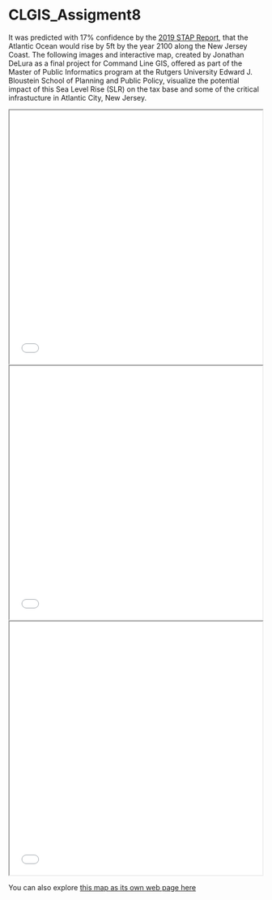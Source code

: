 # CLGIS_Assigment8

It was predicted with 17% confidence by the [2019 STAP Report](https://climatechange.rutgers.edu/resources/climate-change-and-new-jersey/nj-sea-level-rise-reports), that the Atlantic Ocean would rise by 5ft by the year 2100 along the New Jersey Coast. The following images and interactive map, created by Jonathan DeLura as a final project for Command Line GIS, offered as part of the Master of Public Informatics program at the Rutgers University Edward J. Bloustein School of Planning and Public Policy, visualize the potential impact of this Sea Level Rise (SLR) on the tax base and some of the critical infrastucture in Atlantic City, New Jersey.

<iframe src="Atlantic_City_5ft_SLR.pdf" width = "500" height = "500"></iframe><br/>

<iframe src="Atlantic_City_Parcel_Census_BG.pdf" width = "500" height = "500"></iframe><br/>

<iframe src="Atlantic_City_5ft_SLR.html" width = "500" height = "500"></iframe><br/>

You can also explore [this map as its own web page here](Atlantic_City_5ft_SLR.html)

